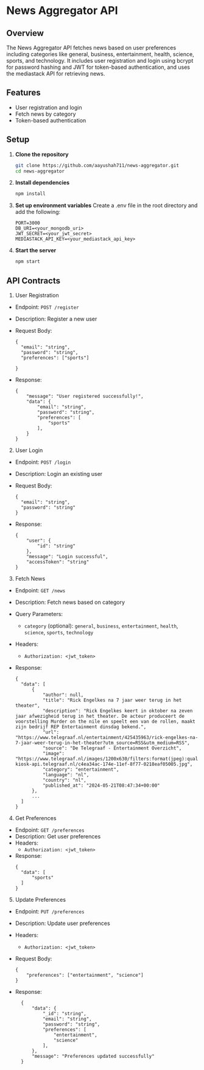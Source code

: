 # News Aggregator API

## Overview

The News Aggregator API fetches news based on user preferences including categories like general, business, entertainment, health, science, sports, and technology. It includes user registration and login using bcrypt for password hashing and JWT for token-based authentication, and uses the mediastack API for retrieving news.

## Features

- User registration and login
- Fetch news by category
- Token-based authentication

## Setup

1. **Clone the repository**

   ```bash
   git clone https://github.com/aayushah711/news-aggregator.git
   cd news-aggregator
   ```

2. **Install dependencies**

   ```bash
   npm install
   ```

3. **Set up environment variables**
   Create a .env file in the root directory and add the following:

   ```env
   PORT=3000
   DB_URI=<your_mongodb_uri>
   JWT_SECRET=<your_jwt_secret>
   MEDIASTACK_API_KEY=<your_mediastack_api_key>
   ```

4. **Start the server**

   ```bash
   npm start
   ```

## API Contracts

1. User Registration

- Endpoint: `POST /register`
- Description: Register a new user
- Request Body:

  ```
  {
    "email": "string",
    "password": "string",
    "preferences": ["sports"]

  }
  ```

* Response:

  ```
  {
      "message": "User registered successfully!",
      "data": {
          "email": "string",
          "password": "string",
          "preferences": [
              "sports"
          ],
      }
  }
  ```

2. User Login

- Endpoint: `POST /login`
- Description: Login an existing user
- Request Body:

  ```
  {
    "email": "string",
    "password": "string"
  }
  ```

- Response:

  ```
  {
      "user": {
          "id": "string"
      },
      "message": "Login successful",
      "accessToken": "string"
  }
  ```

3. Fetch News

- Endpoint: `GET /news`
- Description: Fetch news based on category
- Query Parameters:

  - `category` (optional): `general`, `business`, `entertainment`, `health`, `science`, `sports`, `technology`

- Headers:

  - `Authorization: <jwt_token>`

- Response:
  ```
  {
    "data": [
        {
            "author": null,
            "title": "Rick Engelkes na 7 jaar weer terug in het theater",
            "description": "Rick Engelkes keert in oktober na zeven jaar afwezigheid terug in het theater. De acteur produceert de voorstelling Murder on the nile en speelt een van de rollen, maakt zijn bedrijf REP Entertainment dinsdag bekend.",
            "url": "https://www.telegraaf.nl/entertainment/425435963/rick-engelkes-na-7-jaar-weer-terug-in-het-theater?utm_source=RSS&utm_medium=RSS",
            "source": "De Telegraaf - Entertainment Overzicht",
            "image": "https://www.telegraaf.nl/images/1200x630/filters:format(jpeg):quality(80)/cdn-kiosk-api.telegraaf.nl/c4ea34ac-174e-11ef-8f77-0218eaf05005.jpg",
            "category": "entertainment",
            "language": "nl",
            "country": "nl",
            "published_at": "2024-05-21T08:47:34+00:00"
        },
        ...
    ]
  }
  ```

4. Get Preferences

- Endpoint: `GET /preferences`
- Description: Get user preferences
- Headers:
  - `Authorization: <jwt_token>`
- Response:
  ```
  {
    "data": [
        "sports"
    ]
  }
  ```

5. Update Preferences

- Endpoint: `PUT /preferences`
- Description: Update user preferences
- Headers:

  - `Authorization: <jwt_token>`

- Request Body:

  ```
  {
      "preferences": ["entertainment", "science"]
  }
  ```

- Response:
  ```
    {
        "data": {
            "_id": "string",
            "email": "string",
            "password": "string",
            "preferences": [
                "entertainment",
                "science"
            ],
        },
        "message": "Preferences updated successfully"
    }
  ```
